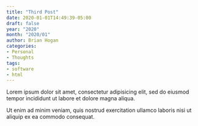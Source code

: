 ```yaml
---
title: "Third Post"
date: 2020-01-01T14:49:39-05:00
draft: false
year: "2020"
month: "2020/01"
author: Brian Hogan
categories:
- Personal
- Thoughts
tags:
- software
- html
---
```


Lorem ipsum dolor sit amet, consectetur adipisicing elit, sed do eiusmod tempor incididunt ut labore et dolore magna aliqua. 

<!--more-->

Ut enim ad minim veniam, quis nostrud exercitation ullamco laboris nisi ut aliquip ex ea commodo consequat. 

